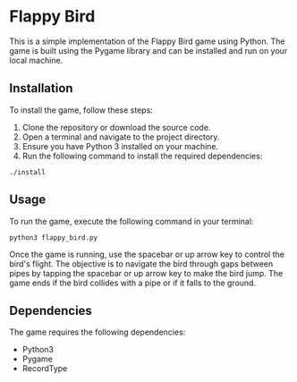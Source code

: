 # Flappy Bird

This is a simple implementation of the Flappy Bird game using Python. The game is built using the Pygame library and can be installed and run on your local machine.

## Installation

To install the game, follow these steps:
1. Clone the repository or download the source code.
2. Open a terminal and navigate to the project directory.
3. Ensure you have Python 3 installed on your machine.
4. Run the following command to install the required dependencies:
```shell
./install
```

## Usage

To run the game, execute the following command in your terminal:
```shell
python3 flappy_bird.py
```

Once the game is running, use the spacebar or up arrow key to control the bird's flight. The objective is to navigate the bird through gaps between pipes by tapping the spacebar or up arrow key to make the bird jump. The game ends if the bird collides with a pipe or if it falls to the ground.

## Dependencies

The game requires the following dependencies:
- Python3
- Pygame
- RecordType
